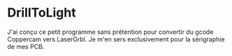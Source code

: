 # DrillToLight
J'ai conçu ce petit programme sans prétention pour convertir du gcode Coppercam vers LaserGrbl.
Je m'en sers exclusivement pour la sérigraphie de mes PCB.
